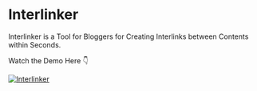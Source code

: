 # Interlinker

Interlinker is a Tool for Bloggers for Creating Interlinks between Contents within Seconds.


Watch the Demo Here 👇

[![Interlinker](https://img.youtube.com/vi/8dQ0fsOxI4U/0.jpg)](https://www.youtube.com/watch?v=8dQ0fsOxI4U)
